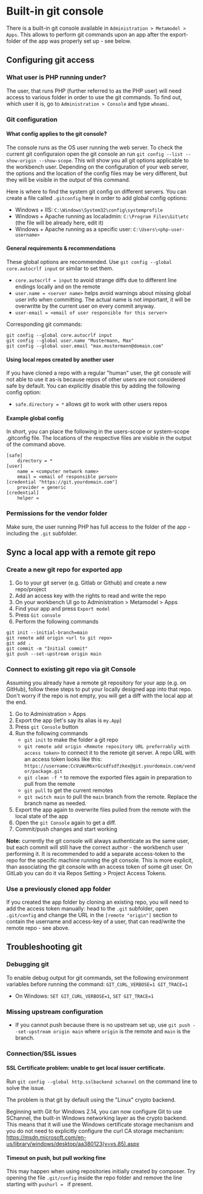 # Built-in git console

There is a built-in git console available in `Administration > Metamodel > Apps`. This allows to perform git commands upon an app after the export-folder of the app was properly set up - see below.

## Configuring git access

### What user is PHP running under?

The user, that runs PHP (further referred to as the PHP user) will need access to various folder in order to use the git commands. To find out, which user it is, go to `Administration > Console` and type `whoami`.

### Git configuration

#### What config applies to the git console?

The console runs as the OS user running the web server. To check the current git configuraion open the git console an run `git config --list --show-origin --show-scope`. This will show you all git options applicable to the workbench user. Depending on the configuration of your web server, the options and the location of the config files may be very different, but they will be visible in the output of this command.

Here is where to find the system git config on different servers. You can create a file called `.gitconfig` here in order to add global config options:

- Windows + IIS: `C:\Windows\System32\config\systemprofile`
- Windows + Apache running as localadmin: `C:\Program Files\Git\etc` (the file will be already here, edit it)
- Windows + Apache running as a specific user: `C:\Users\<php-user-username>`

#### General requirements & recommendations

These global options are recommended. Use `git config --global core.autocrlf input` or similar to set them.

- `core.autocrlf = input` to avoid strange diffs due to different line endings locally and on the remote
- `user.name = <server name>` helps avoid warnings about missing global user info when committing. The actual name is not important, it will be overwritte by the current user on every commit anyway.
- `user-email = <email of user responsible for this server>`

Corresponding git commands:

```
git config --global core.autocrlf input
git config --global user.name "Mustermann, Max"
git config --global user.email "max.mustermann@domain.com"
```

#### Using local repos created by another user

If you have cloned a repo with a regular "human" user, the git console will not able to use it as-is because repos of other users are not considered safe by default. You can explicitly disable this by adding the following config option:

- `safe.directory = *` allows git to work with other users repos

#### Example global config

In short, you can place the following in the users-scope or system-scope .gitconfig file. The locations of the respective files are visible in the output of the command above.

```
[safe]
	directory = *
[user]
	name = <computer network name>
	email = <email of responsible person>
[credential "https://git.yourdomain.com"]
	provider = generic
[credential]
    helper = 

```

### Permissions for the vendor folder

Make sure, the user running PHP has full access to the folder of the app - including the `.git` subfolder.

## Sync a local app with a remote git repo

### Create a new git repo for exported app

1. Go to your git server (e.g. Gitlab or Github) and create a new repo/project
2. Add an access key with the rights to read and write the repo
4. On your workbench UI go to Administration > Metamodel > Apps
5. Find your app and press `Export model`
6. Press `Git console`
7. Perform the following commands

```
git init --initial-branch=main
git remote add origin <url to git repo>
git add .
git commit -m "Initial commit"
git push --set-upstream origin main
```

### Connect to existing git repo via git Console

Assuming you already have a remote git repository for your app (e.g. on GitHub), follow these steps to put your locally designed app into that repo. Don't worry if the repo is not empty, you will get a diff with the local app at the end.

1. Go to Administration > Apps
2. Export the app (let's say its alias is `my.App`)
3. Press `git Console` button
4. Run the following commands
	- `git init` to make the folder a git repo
	- `git remote add origin <Remote repository URL preferrably with access token>` to connect it to the remote git server. A repo URL with an access token looks like this: `https://username:CcVuWsM6xrGcsdfsdfzkex@git.yourdomain.com/vendor/package.git`
	- `git clean -f *` to remove the exported files again in preparation to pull from the remote
	- `git pull` to get the current remotes
	- `git switch main` to pull the `main` branch from the remote. Replace the branch name as needed.
5. Export the app again to overwrite files pulled from the remote with the local state of the app
6. Open the `git Console` again to get a diff.
7. Commit/push changes and start working

**Note:** currently the git console will always authenticate as the same user, but each commit will still have the correct author - the workbench user performing it. It is recommended to add a separate access-token to the repo for the specific machine running the git console. This is more explicit, than associating the git console with an access token of some git user. On GitLab you can do it via Repos Setting > Project Access Tokens.

### Use a previously cloned app folder

If you created the app folder by cloning an existing repo, you will need to add the access token manually: head to the `.git` subfolder, open `.git/config` and change the URL in the `[remote "origin"]` section to contain the username and access-key of a user, that can read/write the remote repo - see above.

## Troubleshooting git

### Debugging git

To enable debug output for git commands, set the following environment variables before running the command: `GIT_CURL_VERBOSE=1 GIT_TRACE=1`

- On Windows: `SET GIT_CURL_VERBOSE=1`, `SET GIT_TRACE=1`

### Missing upstream configuration

- If you cannot push because there is no upstream set up, use `git push --set-upstream origin main` where `origin` is the remote and `main` is the branch.

### Connection/SSL issues

#### SSL Certificate problem: unable to get local issuer certificate.

Run `git config --global http.sslbackend schannel` on the command line to solve the issue.

The problem is that git by default using the "Linux" crypto backend.

Beginning with Git for Windows 2.14, you can now configure Git to use SChannel, the built-in Windows networking layer as the crypto backend. This means that it will use the Windows certificate storage mechanism and you do not need to explicitly configure the curl CA storage mechanism: https://msdn.microsoft.com/en-us/library/windows/desktop/aa380123(v=vs.85).aspx

#### Timeout on push, but pull working fine

This may happen when using repositories initially created by composer. Try opening the file `.git/config` inside the repo folder and remove the line starting with `pushurl = ` if present.

